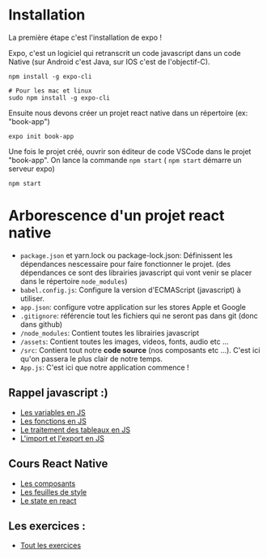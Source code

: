 # Installation

La première étape c'est l'installation de expo !

Expo, c'est un logiciel qui retranscrit un code javascript
dans un code Native (sur Android c'est Java, sur IOS c'est de l'objectif-C).

```
npm install -g expo-cli

# Pour les mac et linux
sudo npm install -g expo-cli
```

Ensuite nous devons créer un projet react native dans un répertoire
(ex: "book-app")

```
expo init book-app
```

Une fois le projet créé, ouvrir son éditeur de code
VSCode dans le projet "book-app".
On lance la commande `npm start` (
`npm start` démarre un serveur expo)

```
npm start
```

# Arborescence d'un projet react native

- `package.json` et yarn.lock ou package-lock.json: Définissent les dépendances nescessaire pour faire fonctionner le projet. (des dépendances ce sont des librairies javascript qui vont venir se placer dans le répertoire `node_modules`)
- `babel.config.js`: Configure la version d'ECMAScript (javascript) à utiliser.
- `app.json`: configure votre application sur les stores Apple et Google
- `.gitignore`: référencie tout les fichiers qui ne seront pas dans git (donc dans github)
- `/node_modules`: Contient toutes les librairies javascript
- `/assets`: Contient toutes les images, videos, fonts, audio etc ...
- `/src`: Contient tout notre **code source** (nos composants etc ...). C'est ici qu'on passera
le plus clair de notre temps.
- `App.js`: C'est ici que notre application commence !

## Rappel javascript :)

- [Les variables en JS](./doc/variables.js)
- [Les fonctions en JS](./doc/functions.js)
- [Le traitement des tableaux en JS](./doc/array.js)
- [L'import et l'export en JS](./doc/import-export.js)

## Cours React Native

- [Les composants](./doc/Components.md)
- [Les feuilles de style](./doc/stylesheets.md)
- [Le state en react](./doc/State.md)

## Les exercices :

- [Tout les exercices](./doc/exos.md)